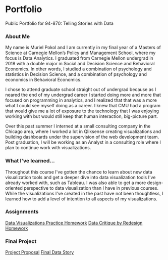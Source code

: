 # Portfolio
Public Portfolio for 94-870: Telling Stories with Data

### About Me
My name is Muriel Pokol and I am currently in my final year of a Masters of Science at Carnegie Mellon’s Policy and Management School, where my focus is Data Analytics.  I graduated from Carnegie Mellon undergrad in 2018 with a double major in Social and Decision Science and Behavioral Economics.  In other words, I studied a combination of psychology and statistics in Decision Science, and a combination of psychology and economics in Behavioral Economics.  

I chose to attend graduate school straight out of undergrad because as I neared the end of my undergrad career I started doing more and more that focused on programming in analytics, and I realized that that was a more what I could see myself doing as a career.  I knew that CMU had a program that would give me a lot of exposure to the technology that I was enjoying working with but would still keep that human interaction, big-picture part.  

Over this past summer I interned at a small consulting company in the Chicago area, where I worked a lot in Qliksense creating visualizations and building dashboards under the supervision of the web development team.  Post graduation, I will be working as an Analyst in a consulting role where I plan to continue work with visualizations.

### What I've learned...
Throughout this course I've gotten the chance to learn about new data visualization tools and get a deeper dive into data visualization tools I've already worked with, such as Tableau.  I was also able to get a more design-oriented perspective to data visualization than I have in previous courses.  While the visualizations I've created in the past have not been thoughtless, I learned how to add a level of intention to all aspects of my visualizations.

### Assignments
[Data Visualizations Practice Homework](https://mpokol.github.io/Portfolio/dataviz2)
[Data Critique by Redesign Homework](https://mpokol.github.io/Portfolio/dataviz3)

### Final Project
[Project Proposal](https://mpokol.github.io/Portfolio/ProjectProposal)
[Final Data Story](https://carnegiemellon.shorthandstories.com/entertainment-industry/index.html)

